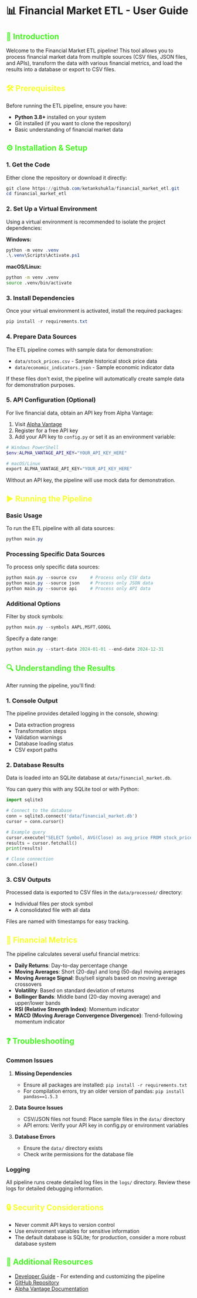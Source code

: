 # 📊 Financial Market ETL - User Guide

## <span style="color:#4AF626">🚀 Introduction</span>

Welcome to the Financial Market ETL pipeline! This tool allows you to process financial market data from multiple sources (CSV files, JSON files, and APIs), transform the data with various financial metrics, and load the results into a database or export to CSV files.

## <span style="color:#F7FE2E">🛠️ Prerequisites</span>

Before running the ETL pipeline, ensure you have:

- **Python 3.8+** installed on your system
- Git installed (if you want to clone the repository)
- Basic understanding of financial market data

## <span style="color:#4AF626">⚙️ Installation & Setup</span>

### 1. Get the Code

Either clone the repository or download it directly:

```powershell
git clone https://github.com/ketankshukla/financial_market_etl.git
cd financial_market_etl
```

### 2. Set Up a Virtual Environment

Using a virtual environment is recommended to isolate the project dependencies:

**Windows:**
```powershell
python -m venv .venv
.\.venv\Scripts\Activate.ps1
```

**macOS/Linux:**
```bash
python -m venv .venv
source .venv/bin/activate
```

### 3. Install Dependencies

Once your virtual environment is activated, install the required packages:

```powershell
pip install -r requirements.txt
```

### 4. Prepare Data Sources

The ETL pipeline comes with sample data for demonstration:
- `data/stock_prices.csv` - Sample historical stock price data 
- `data/economic_indicators.json` - Sample economic indicator data

If these files don't exist, the pipeline will automatically create sample data for demonstration purposes.

### 5. API Configuration (Optional)

For live financial data, obtain an API key from Alpha Vantage:
1. Visit [Alpha Vantage](https://www.alphavantage.co/support/#api-key)
2. Register for a free API key
3. Add your API key to `config.py` or set it as an environment variable:

```powershell
# Windows PowerShell
$env:ALPHA_VANTAGE_API_KEY="YOUR_API_KEY_HERE"

# macOS/Linux
export ALPHA_VANTAGE_API_KEY="YOUR_API_KEY_HERE"
```

Without an API key, the pipeline will use mock data for demonstration.

## <span style="color:#F7FE2E">▶️ Running the Pipeline</span>

### Basic Usage

To run the ETL pipeline with all data sources:

```powershell
python main.py
```

### Processing Specific Data Sources

To process only specific data sources:

```powershell
python main.py --source csv     # Process only CSV data
python main.py --source json    # Process only JSON data
python main.py --source api     # Process only API data
```

### Additional Options

Filter by stock symbols:
```powershell
python main.py --symbols AAPL,MSFT,GOOGL
```

Specify a date range:
```powershell
python main.py --start-date 2024-01-01 --end-date 2024-12-31
```

## <span style="color:#4AF626">🔍 Understanding the Results</span>

After running the pipeline, you'll find:

### 1. Console Output

The pipeline provides detailed logging in the console, showing:
- Data extraction progress
- Transformation steps
- Validation warnings
- Database loading status
- CSV export paths

### 2. Database Results

Data is loaded into an SQLite database at `data/financial_market.db`.

You can query this with any SQLite tool or with Python:

```python
import sqlite3

# Connect to the database
conn = sqlite3.connect('data/financial_market.db')
cursor = conn.cursor()

# Example query
cursor.execute("SELECT Symbol, AVG(Close) as avg_price FROM stock_prices GROUP BY Symbol")
results = cursor.fetchall()
print(results)

# Close connection
conn.close()
```

### 3. CSV Outputs

Processed data is exported to CSV files in the `data/processed/` directory:
- Individual files per stock symbol
- A consolidated file with all data

Files are named with timestamps for easy tracking.

## <span style="color:#F7FE2E">🔄 Financial Metrics</span>

The pipeline calculates several useful financial metrics:

- **Daily Returns**: Day-to-day percentage change
- **Moving Averages**: Short (20-day) and long (50-day) moving averages
- **Moving Average Signal**: Buy/sell signals based on moving average crossovers
- **Volatility**: Based on standard deviation of returns
- **Bollinger Bands**: Middle band (20-day moving average) and upper/lower bands
- **RSI (Relative Strength Index)**: Momentum indicator
- **MACD (Moving Average Convergence Divergence)**: Trend-following momentum indicator

## <span style="color:#4AF626">❓ Troubleshooting</span>

### Common Issues

1. **Missing Dependencies**
   - Ensure all packages are installed: `pip install -r requirements.txt`
   - For compilation errors, try an older version of pandas: `pip install pandas==1.5.3`

2. **Data Source Issues**
   - CSV/JSON files not found: Place sample files in the `data/` directory
   - API errors: Verify your API key in config.py or environment variables

3. **Database Errors**
   - Ensure the `data/` directory exists
   - Check write permissions for the database file

### Logging

All pipeline runs create detailed log files in the `logs/` directory.
Review these logs for detailed debugging information.

## <span style="color:#F7FE2E">🔒 Security Considerations</span>

- Never commit API keys to version control
- Use environment variables for sensitive information
- The default database is SQLite; for production, consider a more robust database system

## <span style="color:#4AF626">🔗 Additional Resources</span>

- [Developer Guide](DEVELOPER_GUIDE.md) - For extending and customizing the pipeline
- [GitHub Repository](https://github.com/ketankshukla/financial_market_etl)
- [Alpha Vantage Documentation](https://www.alphavantage.co/documentation/)
